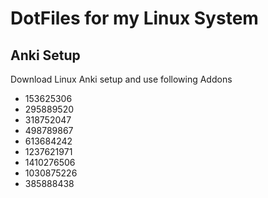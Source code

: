 # DotFiles for my Linux System

## Anki Setup
Download Linux Anki setup and use following Addons
- 153625306
- 295889520
- 318752047
- 498789867
- 613684242
- 1237621971
- 1410276506
- 1030875226
- 385888438
